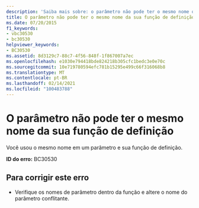 ```yaml
---
description: 'Saiba mais sobre: o parâmetro não pode ter o mesmo nome que sua função de definição'
title: O parâmetro não pode ter o mesmo nome da sua função de definição
ms.date: 07/20/2015
f1_keywords:
- vbc30530
- bc30530
helpviewer_keywords:
- BC30530
ms.assetid: 8d3129c7-88c7-4f56-848f-1f867007a7ec
ms.openlocfilehash: e1030e794418bde824218b305cfc1bedc3e0e70c
ms.sourcegitcommit: 10e719780594efc781b15295e499c66f316068b8
ms.translationtype: MT
ms.contentlocale: pt-BR
ms.lasthandoff: 02/14/2021
ms.locfileid: "100483788"
---
```

# <a name="parameter-cannot-have-the-same-name-as-its-defining-function"></a>O parâmetro não pode ter o mesmo nome da sua função de definição

Você usou o mesmo nome em um parâmetro e sua função de definição.  
  
 **ID do erro:** BC30530  
  
## <a name="to-correct-this-error"></a>Para corrigir este erro  
  
- Verifique os nomes de parâmetro dentro da função e altere o nome do parâmetro conflitante.
